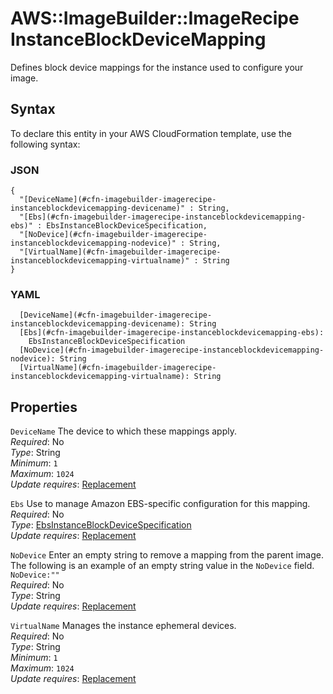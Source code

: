 # AWS::ImageBuilder::ImageRecipe InstanceBlockDeviceMapping<a name="aws-properties-imagebuilder-imagerecipe-instanceblockdevicemapping"></a>

Defines block device mappings for the instance used to configure your image\.

## Syntax<a name="aws-properties-imagebuilder-imagerecipe-instanceblockdevicemapping-syntax"></a>

To declare this entity in your AWS CloudFormation template, use the following syntax:

### JSON<a name="aws-properties-imagebuilder-imagerecipe-instanceblockdevicemapping-syntax.json"></a>

```
{
  "[DeviceName](#cfn-imagebuilder-imagerecipe-instanceblockdevicemapping-devicename)" : String,
  "[Ebs](#cfn-imagebuilder-imagerecipe-instanceblockdevicemapping-ebs)" : EbsInstanceBlockDeviceSpecification,
  "[NoDevice](#cfn-imagebuilder-imagerecipe-instanceblockdevicemapping-nodevice)" : String,
  "[VirtualName](#cfn-imagebuilder-imagerecipe-instanceblockdevicemapping-virtualname)" : String
}
```

### YAML<a name="aws-properties-imagebuilder-imagerecipe-instanceblockdevicemapping-syntax.yaml"></a>

```
  [DeviceName](#cfn-imagebuilder-imagerecipe-instanceblockdevicemapping-devicename): String
  [Ebs](#cfn-imagebuilder-imagerecipe-instanceblockdevicemapping-ebs): 
    EbsInstanceBlockDeviceSpecification
  [NoDevice](#cfn-imagebuilder-imagerecipe-instanceblockdevicemapping-nodevice): String
  [VirtualName](#cfn-imagebuilder-imagerecipe-instanceblockdevicemapping-virtualname): String
```

## Properties<a name="aws-properties-imagebuilder-imagerecipe-instanceblockdevicemapping-properties"></a>

`DeviceName`  <a name="cfn-imagebuilder-imagerecipe-instanceblockdevicemapping-devicename"></a>
The device to which these mappings apply\.  
*Required*: No  
*Type*: String  
*Minimum*: `1`  
*Maximum*: `1024`  
*Update requires*: [Replacement](https://docs.aws.amazon.com/AWSCloudFormation/latest/UserGuide/using-cfn-updating-stacks-update-behaviors.html#update-replacement)

`Ebs`  <a name="cfn-imagebuilder-imagerecipe-instanceblockdevicemapping-ebs"></a>
Use to manage Amazon EBS\-specific configuration for this mapping\.  
*Required*: No  
*Type*: [EbsInstanceBlockDeviceSpecification](aws-properties-imagebuilder-imagerecipe-ebsinstanceblockdevicespecification.md)  
*Update requires*: [Replacement](https://docs.aws.amazon.com/AWSCloudFormation/latest/UserGuide/using-cfn-updating-stacks-update-behaviors.html#update-replacement)

`NoDevice`  <a name="cfn-imagebuilder-imagerecipe-instanceblockdevicemapping-nodevice"></a>
Enter an empty string to remove a mapping from the parent image\.  
The following is an example of an empty string value in the `NoDevice` field\.   
`NoDevice:""`  
*Required*: No  
*Type*: String  
*Update requires*: [Replacement](https://docs.aws.amazon.com/AWSCloudFormation/latest/UserGuide/using-cfn-updating-stacks-update-behaviors.html#update-replacement)

`VirtualName`  <a name="cfn-imagebuilder-imagerecipe-instanceblockdevicemapping-virtualname"></a>
Manages the instance ephemeral devices\.  
*Required*: No  
*Type*: String  
*Minimum*: `1`  
*Maximum*: `1024`  
*Update requires*: [Replacement](https://docs.aws.amazon.com/AWSCloudFormation/latest/UserGuide/using-cfn-updating-stacks-update-behaviors.html#update-replacement)